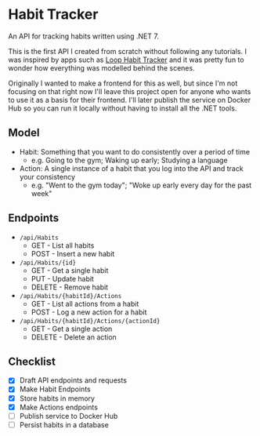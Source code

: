 # Habit Tracker

An API for tracking habits written using .NET 7.

This is the first API I created from scratch without following any tutorials. I was inspired by apps such as [Loop Habit Tracker](https://loophabits.org/) and it was pretty fun to wonder how everything was modelled behind the scenes.

Originally I wanted to make a frontend for this as well, but since I'm not focusing on that right now I'll leave this project open for anyone who wants to use it as a basis for their frontend. I'll later publish the service on Docker Hub so you can run it locally without having to install all the .NET tools.

## Model
- Habit: Something that you want to do consistently over a period of time
  - e.g. Going to the gym; Waking up early; Studying a language
- Action: A single instance of a habit that you log into the API and track your consistency
  - e.g. "Went to the gym today"; "Woke up early every day for the past week"

## Endpoints
- `/api/Habits`
  - GET - List all habits
  - POST - Insert a new habit
- `/api/Habits/{id}`
  - GET - Get a single habit
  - PUT - Update habit
  - DELETE - Remove habit
- `/api/Habits/{habitId}/Actions`
  - GET - List all actions from a habit
  - POST - Log a new action for a habit
- `/api/Habits/{habitId}/Actions/{actionId}`
  - GET - Get a single action
  - DELETE - Delete an action

## Checklist

- [X] Draft API endpoints and requests
- [X] Make Habit Endpoints
- [X] Store habits in memory
- [X] Make Actions endpoints
- [ ] Publish service to Docker Hub
- [ ] Persist habits in a database
